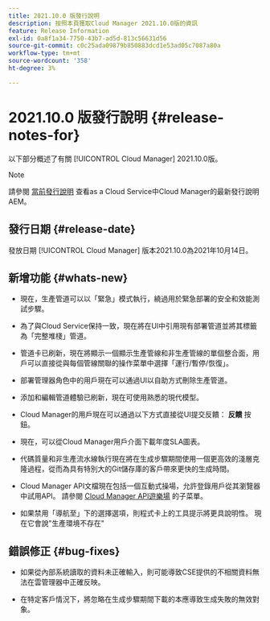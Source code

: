 ```yaml
---
title: 2021.10.0 版發行說明
description: 按照本頁獲取Cloud Manager 2021.10.0版的資訊
feature: Release Information
exl-id: 0a8f1a34-7750-43b7-ad5d-813c56631d56
source-git-commit: c0c25ada09879b850883dcd1e53ad05c7087a80a
workflow-type: tm+mt
source-wordcount: '358'
ht-degree: 3%

---
```


# 2021.10.0 版發行說明 {#release-notes-for}

以下部分概述了有關 [!UICONTROL Cloud Manager] 2021.10.0版。

>[!NOTE]
>請參閱 [當前發行說明](https://experienceleague.adobe.com/docs/experience-manager-cloud-service/onboarding/getting-access/release-notes-cloud-manager/release-notes-cm-current.html?lang=en#getting-access) 查看as a Cloud Service中Cloud Manager的最新發行說明AEM。

## 發行日期 {#release-date}

發放日期 [!UICONTROL Cloud Manager] 版本2021.10.0為2021年10月14日。

## 新增功能 {#whats-new}

* 現在，生產管道可以以「緊急」模式執行，繞過用於緊急部署的安全和效能測試步驟。

* 為了與Cloud Service保持一致，現在將在UI中引用現有部署管道並將其標籤為「完整堆棧」管道。

* 管道卡已刷新，現在將顯示一個顯示生產管線和非生產管線的單個整合面，用戶可以直接從與每個管線關聯的操作菜單中選擇「運行/暫停/恢復」。

* 部署管理器角色中的用戶現在可以通過UI以自助方式刪除生產管道。

* 添加和編輯管道體驗已刷新，現在可使用熟悉的現代模型。

* Cloud Manager的用戶現在可以通過以下方式直接從UI提交反饋： **反饋** 按鈕。

* 現在，可以從Cloud Manager用戶介面下載年度SLA圖表。

* 代碼質量和非生產流水線執行現在將在生成步驟期間使用一個更高效的淺層克隆過程，從而為具有特別大的Git儲存庫的客戶帶來更快的生成時間。

* Cloud Manager API文檔現在包括一個互動式操場，允許登錄用戶從其瀏覽器中試用API。 請參閱 [Cloud Manager API遊樂場](https://www.adobe.io/experience-cloud/cloud-manager/reference/playground/) 的子菜單。

* 如果禁用「導航至」下的選擇選項，則程式卡上的工具提示將更具說明性。 現在它會說&quot;生產環境不存在&quot;


## 錯誤修正 {#bug-fixes}

* 如果從內部系統讀取的資料未正確輸入，則可能導致CSE提供的不相關資料無法在雲管理器中正確反映。

* 在特定客戶情況下，將忽略在生成步驟期間下載的本應導致生成失敗的無效對象。
